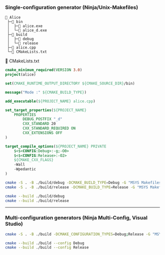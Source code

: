 ### Single-configuration generator (Ninja/Unix-Makefiles)
```
📁 Alice
 ├─📁 bin
 │  ├─📄 alice.exe
 │  └─📄 alice_d.exe
 ├─📁 build
 │  ├─📁 debug
 │  └─📁 release
 ├─📄 alice.cpp
 └─📄 CMakeLists.txt
 ```

📄 CMakeLists.txt
```cmake
cmake_minimum_required(VERSION 3.0)
project(alice)

set(CMAKE_RUNTIME_OUTPUT_DIRECTORY ${CMAKE_SOURCE_DIR}/bin)

message("Mode :" ${CMAKE_BUILD_TYPE})

add_executable(${PROJECT_NAME} alice.cpp)

set_target_properties(${PROJECT_NAME} 
    PROPERTIES
        DEBUG_POSTFIX "_d"
        CXX_STANDARD 20
        CXX_STANDARD_REQUIRED ON
        CXX_EXTENSIONS OFF
)

target_compile_options(${PROJECT_NAME} PRIVATE
    $<$<CONFIG:Debug>:-g;-O0>
    $<$<CONFIG:Release>:-O2>
    ${CMAKE_CXX_FLAGS}
    -Wall
    -Wpedantic
)
```

```bash
cmake -S . -B ./build/debug -DCMAKE_BUILD_TYPE=Debug -G "MSYS Makefiles"
cmake -S . -B ./build/release -DCMAKE_BUILD_TYPE=Release -G "MSYS Makefiles"

cmake --build ./build/debug
cmake --build ./build/release
```
---

### Multi-configuration generators (Ninja Multi-Config, Visual Studio)
```bash
cmake -S . -B ./build -DCMAKE_CONFIGURATION_TYPES=Debug;Release -G "MSYS Makefiles"

cmake --build ./build --config Debug
cmake --build ./build --config Release
```